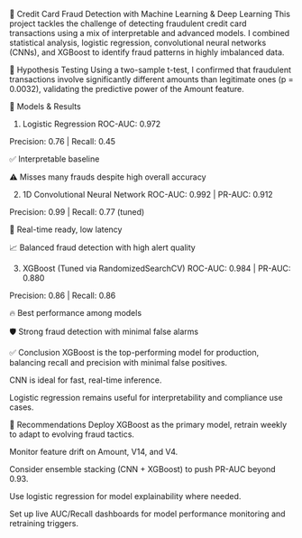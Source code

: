 🚨 Credit Card Fraud Detection with Machine Learning & Deep Learning
This project tackles the challenge of detecting fraudulent credit card transactions using a mix of interpretable and advanced models. I combined statistical analysis, logistic regression, convolutional neural networks (CNNs), and XGBoost to identify fraud patterns in highly imbalanced data.

🧪 Hypothesis Testing
Using a two-sample t-test, I confirmed that fraudulent transactions involve significantly different amounts than legitimate ones (p = 0.0032), validating the predictive power of the Amount feature.

🧠 Models & Results
1. Logistic Regression
ROC-AUC: 0.972

Precision: 0.76 | Recall: 0.45

✅ Interpretable baseline

⚠️ Misses many frauds despite high overall accuracy

2. 1D Convolutional Neural Network
ROC-AUC: 0.992 | PR-AUC: 0.912

Precision: 0.99 | Recall: 0.77 (tuned)

🚀 Real-time ready, low latency

📈 Balanced fraud detection with high alert quality

3. XGBoost (Tuned via RandomizedSearchCV)
ROC-AUC: 0.984 | PR-AUC: 0.880

Precision: 0.86 | Recall: 0.86

🔥 Best performance among models

🛡️ Strong fraud detection with minimal false alarms

✅ Conclusion
XGBoost is the top-performing model for production, balancing recall and precision with minimal false positives.

CNN is ideal for fast, real-time inference.

Logistic regression remains useful for interpretability and compliance use cases.

📌 Recommendations
Deploy XGBoost as the primary model, retrain weekly to adapt to evolving fraud tactics.

Monitor feature drift on Amount, V14, and V4.

Consider ensemble stacking (CNN + XGBoost) to push PR-AUC beyond 0.93.

Use logistic regression for model explainability where needed.

Set up live AUC/Recall dashboards for model performance monitoring and retraining triggers.
